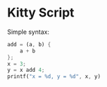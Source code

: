 # Kitty Script

Simple syntax:

```rust
add = (a, b) {
	a + b
};
x = 3;
y = x add 4;
printf("x = %d, y = %d", x, y)
```
